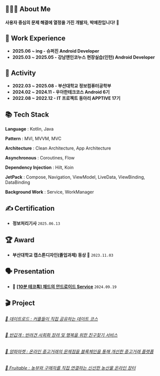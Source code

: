 <h2>🧑🏻‍💻 About Me</h2>

<h4>사용자 중심의 문제 해결에 열정을 가진 개발자, 박예찬입니다! 👋</h4>

<h2>💼 Work Experience</h2>

- **2025.06 ~ ing - 슈퍼진 Android Developer**
- **2025.03 ~ 2025.05 - 강남앤인코누스 현장실습(인턴) Android Developer**

<h2>💪 Activity</h2>

- **2022.03 ~ 2025.08 - 부산대학교 정보컴퓨터공학부**
- **2024.02 ~ 2024.11 - 우아한테크코스 Android 6기**
- **2022.08 ~ 2022.12 - IT 프로젝트 동아리 APPTIVE 17기**

<h2>📚 Tech Stack</h2>

**Language**
: Kotlin, Java

**Pattern**
: MVI, MVVM, MVC

**Architecture**
: Clean Architecture, App Architecture

**Asynchronous**
: Coroutines, Flow

**Dependency Injection**
: Hilt, Koin

**JetPack**
: Compose, Navigation, ViewModel, LiveData, ViewBinding, DataBinding

**Background Work**
: Service, WorkManager

<h2>✍️ Certification</h2>

- **정보처리기사** `2025.06.13`

<h2>🏆 Award</h2>

- **부산대학교 캡스톤디자인(졸업과제) 동상 🥉** `2023.11.03`

<h2>🗣️ Presentation</h2>

- 🎥 [**[10분 테코톡] 채드의 안드로이드 Service**](https://www.youtube.com/watch?v=GnQu_KW3suI) `2024.09.19`

<h2>🎬 Project</h2>

<h6>
    <a href="https://www.notion.so/1e457846cad680f59b1ee440b3c42b73"target="_self">💙 데이트로드 : 커플들이 직접 공유하는 데이트 코스</a>
</h6>
<h6>
    <a href="https://glaze-mustang-7cf.notion.site/15657846cad680828561c41f6a23c772"target="_self">🐶 반갑개 : 반려견 사회화 장려 및 행복을 위한 친구찾기 서비스</a> 
</h6>
<h6>
    <a href="https://glaze-mustang-7cf.notion.site/15657846cad6808c85b9d95908be76ed"target="_self">🧅 양파마켓 : 온라인 중고거래의 문제점을 블록체인을 통해 개선한 중고거래 플랫폼</a> 
</h6>
<h6>
    <a href="https://www.notion.so/Fruitable-15657846cad680f087afcaab5356524d"target="_self">🌱 Fruitable : 농부와 구매자를 직접 연결하는 신선한 농산물 온라인 장터</a> 
</h6>
